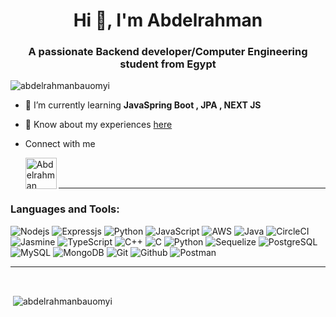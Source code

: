 <h1 align="center">Hi 👋, I'm Abdelrahman</h1>
<h3 align="center">A passionate Backend developer/Computer Engineering student from Egypt</h3>

<p align="left"> <img src="https://komarev.com/ghpvc/?username=abdelrahmanbauomyi&label=Profile%20views&color=0e75b6&style=flat" alt="abdelrahmanbauomyi" /> </p>

- 🌱 I’m currently learning **JavaSpring Boot , JPA , NEXT JS**


- 📄 Know about my experiences [here](https://drive.google.com/file/d/10Znse3LRwvw__qmmKy7lfs-xX8-GtIEj/view?usp=sharing)

- Connect with me

  <a href="https://www.linkedin.com/in/abdelrahman-bauomyi/">
  <img align="left" alt="Abdelrahman Bauomyi" width="50px" src="https://img.icons8.com/fluent/48/000000/linkedin.png" />
  </a>


 <br><br>

---
### Languages and Tools:

![Nodejs](https://img.shields.io/badge/-Nodejs-black?style=flat-square&logo=Node.js)
![Expressjs](https://img.shields.io/badge/-Express.js-787878?style=flat-square&logo=Express.js)
![Python](https://img.shields.io/badge/-Python-black?style=flat-square&logo=Python)
![JavaScript](https://img.shields.io/badge/-JavaScript-black?style=flat-square&logo=javascript)
![AWS](https://img.shields.io/badge/AWS-%23FF9900.svg?style=for-the-badge&logo=amazon-aws&logoColor=white)
![Java](https://img.shields.io/badge/java-%23ED8B00.svg?style=for-the-badge&logo=java&logoColor=white)
![CircleCI](https://img.shields.io/badge/circle%20ci-%23161616.svg?style=for-the-badge&logo=circleci&logoColor=white)
![Jasmine](https://img.shields.io/badge/jasmine-%238A4182.svg?style=for-the-badge&logo=jasmine&logoColor=white)
![TypeScript](https://img.shields.io/badge/-TypeScript-007ACC?style=flat-square&logo=typescript)
![C++](https://img.shields.io/badge/-C++-black?style=flat-square&logo=C++)
![C](https://img.shields.io/badge/-c-black?style=flat-square&logo=c)
![Python](https://img.shields.io/badge/python-3670A0?style=for-the-badge&logo=python&logoColor=ffdd54)
![Sequelize](https://img.shields.io/badge/Sequelize-52B0E7?style=for-the-badge&logo=Sequelize&logoColor=white)
![PostgreSQL](https://img.shields.io/badge/-PostgreSQL-336791?style=flat-square&logo=postgresql)
![MySQL](https://img.shields.io/badge/-MySQL-black?style=flat-square&logo=mysql)
![MongoDB](https://img.shields.io/badge/MongoDB-%234ea94b.svg?style=for-the-badge&logo=mongodb&logoColor=white)
![Git](http://img.shields.io/badge/-Git-F1502F?style=flat-square&logo=git)
![Github](http://img.shields.io/badge/-Github-000000?style=flat-square&logo=github)
![Postman](https://img.shields.io/badge/Postman-FF6C37?style=for-the-badge&logo=postman&logoColor=white)

---
 <br>
<p>&nbsp;<img align="center" src="https://github-readme-stats.vercel.app/api?username=abdelrahmanbauomyi&show_icons=true&locale=en" alt="abdelrahmanbauomyi" /></p>

